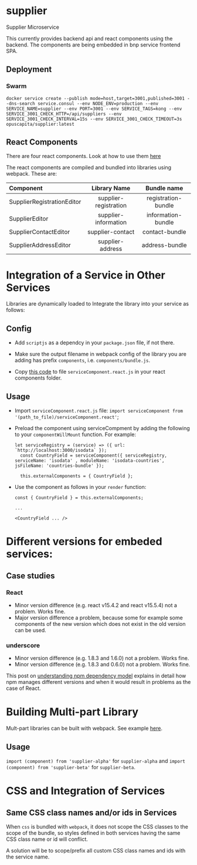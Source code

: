 # supplier
Supplier Microservice

This currently provides backend api and react components using the backend.
The components are being embedded in bnp service frontend SPA.

## Deployment
### Swarm
```
docker service create --publish mode=host,target=3001,published=3001 --dns-search service.consul --env NODE_ENV=production --env SERVICE_NAME=supplier --env PORT=3001 --env SERVICE_TAGS=kong --env SERVICE_3001_CHECK_HTTP=/api/suppliers --env SERVICE_3001_CHECK_INTERVAL=15s --env SERVICE_3001_CHECK_TIMEOUT=3s opuscapita/supplier:latest
```

## React Components
There are four react components. Look at how to use them [here](/wiki/rest-doc/Suppliers.react_components.md)

The react components are compiled and bundled into libraries using webpack. These are:

| Component | Library Name | Bundle name |
|:-----|:----:|:--------:|
| SupplierRegistrationEditor | supplier-registration | registration-bundle |
| SupplierEditor | supplier-information | information-bundle |
| SupplierContactEditor | supplier-contact | contact-bundle |
| SupplierAddressEditor | supplier-address | address-bundle |

# Integration of a Service in Other Services

Libraries are dynamically loaded to Integrate the library into your service as follows:

## Config

- Add `scriptjs` as a dependcy in your `package.json` file, if not there.

- Make sure the output filename in webpack config of the library you are adding has prefix `components`, i.e. `components/bundle.js`.

- Copy [this code](https://github.com/OpusCapita/supplier/blob/develop/src/client/components/serviceComponent.react.js) to file `serviceComponent.react.js` in your react components folder.

## Usage

- Import `serviceComponent.react.js` file: `import serviceComponent from '(path_to_file)/serviceComponent.react'`;

- Preload the component using serviceCompment by adding the following to your `componentWillMount` function. For example:

  ```
  let serviceRegistry = (service) => ({ url: `http://localhost:3000/isodata` });
    const CountryField = serviceComponent({ serviceRegistry, serviceName: 'isodata' , moduleName: 'isodata-countries', jsFileName: 'countries-bundle' });

    this.externalComponents = { CountryField };
  ```

- Use the component as follows in your `render` function:

  ```
  const { CountryField } = this.externalComponents;

  ...

  <CountryField ... />
  ```


# Different versions for embeded services:

## Case studies

### React

- Minor version difference (e.g. react v15.4.2 and react v15.5.4) not a problem. Works fine.
- Major version difference a problem, because some for example some components of the new version which does not exist in the old version can be used.

### underscore

- Minor version difference (e.g. 1.8.3 and 1.6.0) not a problem. Works fine.
- Minor version difference (e.g. 1.8.3 and 0.6.0) not a problem. Works fine.

This post on [understanding npm dependency model](https://lexi-lambda.github.io/blog/2016/08/24/understanding-the-npm-dependency-model/) explains in detail how npm manages different versions and when it would result in problems as the case of React.

# Building Multi-part Library

Mult-part libraries can be built with webpack. See example [here](https://github.com/OpusCapita/supplier/blob/develop/webpack.production.config.js).

## Usage

`import (component) from 'supplier-alpha'` for `supplier-alpha` and `import (component) from 'supplier-beta'` for `supplier-beta`.


# CSS and Integration of Services

## Same CSS class names and/or ids in Services

When `css` is bundled with `webpack`, it does not scope the CSS classes to the scope of the bundle, so styles defined in both services having the same CSS class name or id will conflict.

A solution will be to scope/prefix all custom CSS class names and ids with the service name.

